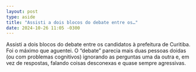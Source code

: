 ```yaml
---
layout: post
type: aside
title: "Assisti a dois blocos do debate entre os…"
date: 2024-10-26 11:05 -0300
---
```

Assisti a dois blocos do debate entre os candidatos à prefeitura de Curitiba. Foi o máximo que aguentei. O “debate” parecia mais duas pessoas doidas (ou com problemas cognitivos) ignorando as perguntas uma da outra e, em vez de respostas, falando coisas desconexas e quase sempre agressivas.